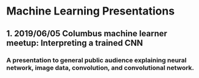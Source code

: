 # Machine Learning Presentations
## 1. 2019/06/05 Columbus machine learner meetup: Interpreting a trained CNN
### A presentation to general public audience explaining neural network, image data, convolution, and convolutional network.

